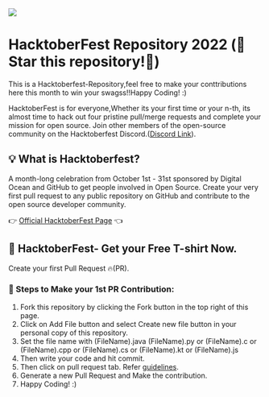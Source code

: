 <img src="https://res.cloudinary.com/practicaldev/image/fetch/s--ds97LCK---/c_imagga_scale,f_auto,fl_progressive,h_420,q_auto,w_1000/https://dev-to-uploads.s3.amazonaws.com/uploads/articles/ymlmr15l83rrjq8natft.jpg">

# HacktoberFest Repository 2022 (🌟 Star this repository!🌟)
This is a Hacktoberfest-Repository,feel free to make your conttributions here this month to win your swagss!!Happy Coding! :)  

HacktoberFest is for everyone,Whether its your first time or your n-th, its almost time to hack out four pristine pull/merge requests and complete your mission for open source. Join other members of the open-source community on the Hacktoberfest Discord.(<a href="https://discord.gg/hacktoberfest">Discord Link</a>).

## 💡 What is Hacktoberfest?
A month-long celebration from October 1st - 31st sponsored by Digital Ocean and GitHub to get people involved in Open Source. Create your very first pull request to any public repository on GitHub and contribute to the open source developer community.

👉 <a href="https://hacktoberfest.com/participation/">Official HacktoberFest Page</a> 👈

## 👕 HacktoberFest- Get your Free T-shirt Now.
Create your first Pull Request 🔥(PR).

### 👣 Steps to Make your 1st PR Contribution:
1) Fork this repository by clicking the Fork button in the top right of this page.
2) Click on Add File button and select Create new file button in your personal copy of this repository.
1) Set the file name with (FileName).java (FileName).py or (FileName).c or (FileName).cpp or (FileName).cs or (FileName).kt or (FileName).js
2) Then write your code and hit commit.
3) Then click on pull request tab. Refer <a href="https://github.com/shecoderfinally/DSA/issues/1">guidelines</a>.
4) Generate a new Pull Request and Make the contribution.
5) Happy Coding! :)

